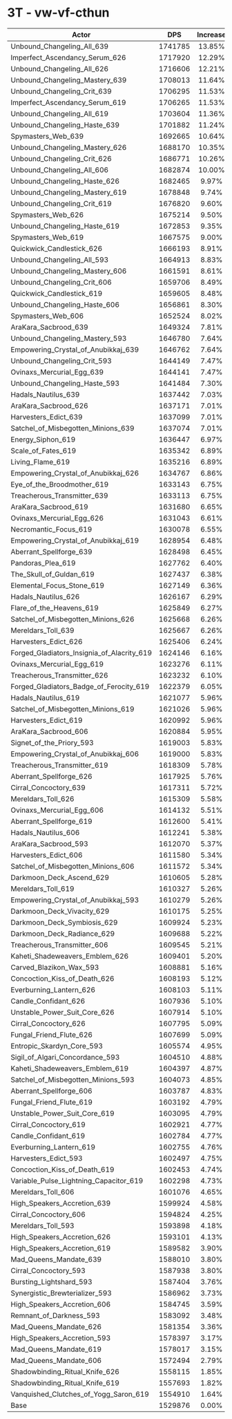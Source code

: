 # 3T - vw-vf-cthun
| Actor | DPS | Increase |
|---|:---:|:---:|
|Unbound_Changeling_All_639|1741785|13.85%|
|Imperfect_Ascendancy_Serum_626|1717920|12.29%|
|Unbound_Changeling_All_626|1716606|12.21%|
|Unbound_Changeling_Mastery_639|1708013|11.64%|
|Unbound_Changeling_Crit_639|1706295|11.53%|
|Imperfect_Ascendancy_Serum_619|1706265|11.53%|
|Unbound_Changeling_All_619|1703604|11.36%|
|Unbound_Changeling_Haste_639|1701882|11.24%|
|Spymasters_Web_639|1692665|10.64%|
|Unbound_Changeling_Mastery_626|1688170|10.35%|
|Unbound_Changeling_Crit_626|1686771|10.26%|
|Unbound_Changeling_All_606|1682874|10.00%|
|Unbound_Changeling_Haste_626|1682465|9.97%|
|Unbound_Changeling_Mastery_619|1678848|9.74%|
|Unbound_Changeling_Crit_619|1676820|9.60%|
|Spymasters_Web_626|1675214|9.50%|
|Unbound_Changeling_Haste_619|1672853|9.35%|
|Spymasters_Web_619|1667575|9.00%|
|Quickwick_Candlestick_626|1666193|8.91%|
|Unbound_Changeling_All_593|1664913|8.83%|
|Unbound_Changeling_Mastery_606|1661591|8.61%|
|Unbound_Changeling_Crit_606|1659706|8.49%|
|Quickwick_Candlestick_619|1659605|8.48%|
|Unbound_Changeling_Haste_606|1656861|8.30%|
|Spymasters_Web_606|1652524|8.02%|
|AraKara_Sacbrood_639|1649324|7.81%|
|Unbound_Changeling_Mastery_593|1646780|7.64%|
|Empowering_Crystal_of_Anubikkaj_639|1646762|7.64%|
|Unbound_Changeling_Crit_593|1644149|7.47%|
|Ovinaxs_Mercurial_Egg_639|1644141|7.47%|
|Unbound_Changeling_Haste_593|1641484|7.30%|
|Hadals_Nautilus_639|1637442|7.03%|
|AraKara_Sacbrood_626|1637171|7.01%|
|Harvesters_Edict_639|1637099|7.01%|
|Satchel_of_Misbegotten_Minions_639|1637074|7.01%|
|Energy_Siphon_619|1636447|6.97%|
|Scale_of_Fates_619|1635342|6.89%|
|Living_Flame_619|1635216|6.89%|
|Empowering_Crystal_of_Anubikkaj_626|1634767|6.86%|
|Eye_of_the_Broodmother_619|1633143|6.75%|
|Treacherous_Transmitter_639|1633113|6.75%|
|AraKara_Sacbrood_619|1631680|6.65%|
|Ovinaxs_Mercurial_Egg_626|1631043|6.61%|
|Necromantic_Focus_619|1630078|6.55%|
|Empowering_Crystal_of_Anubikkaj_619|1628954|6.48%|
|Aberrant_Spellforge_639|1628498|6.45%|
|Pandoras_Plea_619|1627762|6.40%|
|The_Skull_of_Guldan_619|1627437|6.38%|
|Elemental_Focus_Stone_619|1627149|6.36%|
|Hadals_Nautilus_626|1626167|6.29%|
|Flare_of_the_Heavens_619|1625849|6.27%|
|Satchel_of_Misbegotten_Minions_626|1625668|6.26%|
|Mereldars_Toll_639|1625667|6.26%|
|Harvesters_Edict_626|1625406|6.24%|
|Forged_Gladiators_Insignia_of_Alacrity_619|1624146|6.16%|
|Ovinaxs_Mercurial_Egg_619|1623276|6.11%|
|Treacherous_Transmitter_626|1623232|6.10%|
|Forged_Gladiators_Badge_of_Ferocity_619|1622379|6.05%|
|Hadals_Nautilus_619|1621077|5.96%|
|Satchel_of_Misbegotten_Minions_619|1621026|5.96%|
|Harvesters_Edict_619|1620992|5.96%|
|AraKara_Sacbrood_606|1620884|5.95%|
|Signet_of_the_Priory_593|1619003|5.83%|
|Empowering_Crystal_of_Anubikkaj_606|1619000|5.83%|
|Treacherous_Transmitter_619|1618309|5.78%|
|Aberrant_Spellforge_626|1617925|5.76%|
|Cirral_Concoctory_639|1617311|5.72%|
|Mereldars_Toll_626|1615309|5.58%|
|Ovinaxs_Mercurial_Egg_606|1614132|5.51%|
|Aberrant_Spellforge_619|1612600|5.41%|
|Hadals_Nautilus_606|1612241|5.38%|
|AraKara_Sacbrood_593|1612070|5.37%|
|Harvesters_Edict_606|1611580|5.34%|
|Satchel_of_Misbegotten_Minions_606|1611572|5.34%|
|Darkmoon_Deck_Ascend_629|1610605|5.28%|
|Mereldars_Toll_619|1610327|5.26%|
|Empowering_Crystal_of_Anubikkaj_593|1610279|5.26%|
|Darkmoon_Deck_Vivacity_629|1610175|5.25%|
|Darkmoon_Deck_Symbiosis_629|1609924|5.23%|
|Darkmoon_Deck_Radiance_629|1609688|5.22%|
|Treacherous_Transmitter_606|1609545|5.21%|
|Kaheti_Shadeweavers_Emblem_626|1609401|5.20%|
|Carved_Blazikon_Wax_593|1608881|5.16%|
|Concoction_Kiss_of_Death_626|1608193|5.12%|
|Everburning_Lantern_626|1608103|5.11%|
|Candle_Confidant_626|1607936|5.10%|
|Unstable_Power_Suit_Core_626|1607914|5.10%|
|Cirral_Concoctory_626|1607795|5.09%|
|Fungal_Friend_Flute_626|1607699|5.09%|
|Entropic_Skardyn_Core_593|1605574|4.95%|
|Sigil_of_Algari_Concordance_593|1604510|4.88%|
|Kaheti_Shadeweavers_Emblem_619|1604397|4.87%|
|Satchel_of_Misbegotten_Minions_593|1604073|4.85%|
|Aberrant_Spellforge_606|1603787|4.83%|
|Fungal_Friend_Flute_619|1603192|4.79%|
|Unstable_Power_Suit_Core_619|1603095|4.79%|
|Cirral_Concoctory_619|1602921|4.77%|
|Candle_Confidant_619|1602784|4.77%|
|Everburning_Lantern_619|1602755|4.76%|
|Harvesters_Edict_593|1602497|4.75%|
|Concoction_Kiss_of_Death_619|1602453|4.74%|
|Variable_Pulse_Lightning_Capacitor_619|1602298|4.73%|
|Mereldars_Toll_606|1601076|4.65%|
|High_Speakers_Accretion_639|1599924|4.58%|
|Cirral_Concoctory_606|1594824|4.25%|
|Mereldars_Toll_593|1593898|4.18%|
|High_Speakers_Accretion_626|1593101|4.13%|
|High_Speakers_Accretion_619|1589582|3.90%|
|Mad_Queens_Mandate_639|1588010|3.80%|
|Cirral_Concoctory_593|1587938|3.80%|
|Bursting_Lightshard_593|1587404|3.76%|
|Synergistic_Brewterializer_593|1586962|3.73%|
|High_Speakers_Accretion_606|1584745|3.59%|
|Remnant_of_Darkness_593|1583092|3.48%|
|Mad_Queens_Mandate_626|1581354|3.36%|
|High_Speakers_Accretion_593|1578397|3.17%|
|Mad_Queens_Mandate_619|1578017|3.15%|
|Mad_Queens_Mandate_606|1572494|2.79%|
|Shadowbinding_Ritual_Knife_626|1558115|1.85%|
|Shadowbinding_Ritual_Knife_619|1557693|1.82%|
|Vanquished_Clutches_of_Yogg_Saron_619|1554910|1.64%|
|Base|1529876|0.00%|
